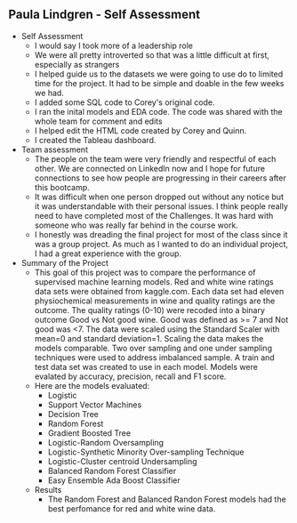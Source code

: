 ## Paula Lindgren - Self Assessment

-   Self Assessment
    -   I would say I took more of a leadership role
    -   We were all pretty introverted so that was a little difficult at first, especially as strangers
    -   I helped guide us to the datasets we were going to use do to limited time for the project. It had to be simple and doable in the few weeks we had.
    -   I added some SQL code to Corey's original code.
    -   I ran the inital models and EDA code. The code was shared with the whole team for comment and edits
    -   I helped edit the HTML code created by Corey and Quinn.
    -   I created the Tableau dashboard.
-   Team assessment
    -   The people on the team were very friendly and respectful of each other. We are connected on LinkedIn now and I hope for future connections to see how people are progressing in their careers after this bootcamp.
    - It was difficult when one person dropped out without any notice but it was understandable with their personal issues. I think people really need to have completed most of the Challenges. It was hard with someone who was really far behind in the course work.
    -   I honestly was dreading the final project for most of the class since it was a group project. As  much as I wanted to do an individual project, I had a great experience with the group.
-   Summary of the Project
    - This goal of this project was to compare the performance of supervised machine learning models. Red and white wine ratings data sets were obtained from kaggle.com. Each data set had eleven physiochemical measurements in wine and quality ratings are the outcome. The quality ratings (0-10) were recoded into a binary outcome Good vs Not good wine. Good was defined as >= 7 and Not good was <7. The data were scaled using the Standard Scaler with mean=0 and standard deviation=1. Scaling the data makes the models comparable. Two over sampling and one under sampling techniques were used to address imbalanced sample. A train and test data set was created to use in each model. Models were evalated by accuracy, precision, recall and F1 score.
    -   Here are the models evaluated:
        - Logistic
        - Support Vector Machines
        - Decision Tree
        - Random Forest
        - Gradient Boosted Tree
        - Logistic-Random Oversampling
        - Logistic-Synthetic Minority Over-sampling Technique
        - Logistic-Cluster centroid Undersampling
        - Balanced Random Forest Classifier
        - Easy Ensemble Ada Boost Classifier
    - Results
        - The Random Forest and Balanced Randon Forest models had the best perfomance for red and white wine data.


